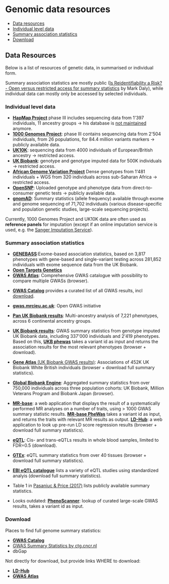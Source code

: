 # Genomic data resources

- [Data resources](#data-resources)
- [Individual level data](#individual-level-data)
- [Summary association statistics](#summary-association-statistics)
- [Download](#download)


<!-- Below is a list of data resources used in statistical genetics.
//]: --- | UCSC | |
[//]: --- | --------- |:----------------------------------:|
[//]: --- | hg20 | Genome Reference Consortium GRCh38 |
[//]: --- | hg19 | Genome Reference Consortium GRCh37 |
[//]: --- | hg18 | NCBI Build 36 |
- http://blog.kaggle.com/2017/09/11/how-can-i-find-a-dataset-on-kaggle/
-->


## Data Resources

Below is a list of resources of genetic data, in summarised or individual form.

Summary association statistics are mostly public ([Is Reidentifiability a Risk? - Open versus restricted access for summary statistics](https://medium.com/@mjdaly/is-reidentifiability-a-risk-ae62a691a7cc) by Mark Daly), while individual data can mostly only be accessed by selected individuals.



### Individual level data

- [**HapMap Project**](https://www.sanger.ac.uk/resources/downloads/human/hapmap3.html) phase III includes sequencing data from 1'397 individuals, 11 ancestry groups → his database is [not maintained](https://www.ncbi.nlm.nih.gov/variation/news/NCBI_retiring_HapMap/) anymore. <!-- phase one 270 individuals -->
- [**1000 Genomes Project**](http://www.internationalgenome.org/): phase III contains sequencing data from 2'504 individuals, from 26 populations, for 84.4 million variants markers → publicly available data.
- [**UK10K**](http://www.uk10k.org/): sequencing data from 4000 individuals of European/British ancestry → restricted access. 
- [**UK Biobank**](http://www.ukbiobank.ac.uk/): genotype and genotype imputed data for 500K individuals → restricted access.
- [**African Genome Variation Project**](https://www.nature.com/articles/nature13997) Dense genotypes from 1'481 individuals + WGS from 320 individuals across sub-Saharan Africa → restricted access.
- [**OpenSNP**](https://opensnp.org/): Uploaded genotype and phenotype data from direct-to-consumer genetic tests → publicly available data.
- [**gnomAD**](https://gnomad.broadinstitute.org/): Summary statistics (allele frequency) available through exome and genome sequencing of 71,702 individuals (various disease-specific and population genetic studies, large-scale sequencing projects).

Currently, 1000 Genomes Project and UK10K data are often used as **reference panels** for imputation (except if an online imputation service is used, e.g. the [Sanger Imputation Service](https://imputation.sanger.ac.uk/)). 

### Summary association statistics

- [**GENEBASS**](https://genebass.org/gene/ENSG00000119737?burdenSet=pLoF&phewasOpts=1&resultLayout=full):Exome-based association statistics, based on  3,817 phenotypes with gene-based and single-variant testing across 281,852 individuals with exome sequence data from the UK Biobank. 
- [**Open Targets Genetics**](https://genetics.opentargets.org)
- [**GWAS Atlas**](http://atlas.ctglab.nl): Comprehensive GWAS catalogue with possibility to compare multiple GWASs (browser).
<!--http://megastroke.org/download.html-->
- [**GWAS Catalog**](https://www.genome.gov/gwastudies/) provides a curated list of all GWAS results, incl [download](https://www.ebi.ac.uk/gwas/downloads/summary-statistics).
- [**gwas.mrcieu.ac.uk**](https://gwas.mrcieu.ac.uk/datasets/): Open GWAS initiative
- [**Pan UK Biobank results**](https://pan.ukbb.broadinstitute.org): Multi-ancestry analysis of 7,221 phenotypes, across 6 continental ancestry groups. 
- [**UK Biobank results**](http://www.nealelab.is/uk-biobank): GWAS summary statistics from genotype imputed UK Biobank data, including 337'000 individuals and 2'419 phenotypes. Based on this, [**UKB phewas**](http://pheweb.sph.umich.edu:5000/) takes a variant id as input and returns the association results for the most relevant phenotypes (browser + download).
- [**Gene Atlas** (UK Biobank GWAS results)](http://geneatlas.roslin.ed.ac.uk/): Associations of 452K UK Biobank White British individuals (browser + download full summary statistics).
- [**Global Biobank Engine**](https://biobankengine.stanford.edu/): Aggregated summary statistics from over 750,000 individuals across three population cohorts: UK Biobank, Million Veterans Program and Biobank Japan (browser).
- [**MR-base**](http://www.mrbase.org/): a web application that displays the result of a systematically performed MR analyses on a number of traits, using > 1000 GWAS summary statistic results. [**MR-base PheWas**](http://phewas.mrbase.org) takes a variant id as input, and returns the traits with relevant MR results as output. 
[**LD-Hub**](http://ldsc.broadinstitute.org/ldhub/): a web application to look up pre-run LD score regression results (browser + download full summary statistics).
- [**eQTL**](https://genenetwork.nl/bloodeqtlbrowser/): Cis- and trans-eQTLs results in whole blood samples, limited to FDR=0.5 (download).
- [**GTEx**](http://www.gtexportal.org/): eQTL summary statistics from over 40 tissues (browser + download full summary statistics).
- [**EBI eQTL catalogue**](https://www.ebi.ac.uk/eqtl/Datasets/) lists a variety of eQTL studies using standardized analyis (download full summary statistics).
- Table 1 in [Pasaniuc & Price (2017)](https://www.nature.com/articles/nrg.2016.142) lists publicly available summary statistics.

- Looks outdated: [**PhenoScanner**](http://www.phenoscanner.medschl.cam.ac.uk/phenoscanner): lookup of curated large-scale GWAS results, takes a variant id as input.

### Download
Places to find full genome summary statistics:
- [**GWAS Catalog**](https://www.genome.gov/gwastudies/) 
- [GWAS Summary Statistics by ctg.cncr.nl](https://ctg.cncr.nl/software/summary_statistics)
- dbGap

Not directly for download, but provide links WHERE to download:
- [**LD-Hub**](http://ldsc.broadinstitute.org/ldhub/)
- [**GWAS Atlas**](http://atlas.ctglab.nl)

